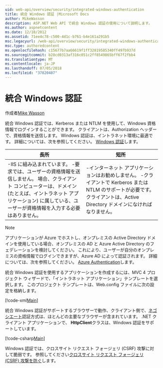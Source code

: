 ```yaml
---
uid: web-api/overview/security/integrated-windows-authentication
title: 統合 Windows 認証 |Microsoft Docs
author: MikeWasson
description: ASP.NET Web API で統合 Windows 認証の使用について説明します。
ms.author: aspnetcontent
ms.date: 12/18/2012
ms.assetid: 71ee4c78-c500-4d1c-b761-b4e161a291b5
msc.legacyurl: /web-api/overview/security/integrated-windows-authentication
msc.type: authoredcontent
ms.openlocfilehash: c15677b7aa66619f1ff32819585340ff497b937d
ms.sourcegitcommit: b28cd0313af316c051c2ff8549865bff67f2fbb4
ms.translationtype: MT
ms.contentlocale: ja-JP
ms.lasthandoff: 07/05/2018
ms.locfileid: "37820407"
---
```

<a name="integrated-windows-authentication"></a>統合 Windows 認証
====================
作成者[Mike Wasson](https://github.com/MikeWasson)

統合 Windows 認証では、Kerberos または NTLM を使用して、Windows 資格情報でログインすることができます。 クライアントは、Authorization ヘッダーで、資格情報を送信します。 Windows 認証は、イントラネット環境に最適です。 詳細については、次を参照してください。 [Windows 認証](https://www.iis.net/configreference/system.webserver/security/authentication/windowsauthentication)します。

| 長所 | 短所 |
| --- | --- |
| -IIS に組み込まれています。 -要求では、ユーザーの資格情報を送信しません。 場合、クライアント コンピューターは、ドメイン (たとえば、イントラネット アプリケーション) に属している、ユーザーが資格情報を入力する必要はありません。 | -インターネット アプリケーションはお勧めしません。 -クライアントで Kerberos または NTLM のサポートが必要です。 クライアントは、Active Directory ドメインになければなりません。 |

> [!NOTE]
> アプリケーションが Azure でホストし、オンプレミスの Active Directory ドメインを使用している場合、オンプレミスの AD と Azure Active Directory のフェデレーションを検討してください。 これにより、ユーザーが自分のオンプレミスの資格情報でログインできますが、Azure AD によって認証されます。 詳細については、次を参照してください。 [Azure Authentication](../../../visual-studio/overview/2012/windows-azure-authentication.md)します。


統合 Windows 認証を使用するアプリケーションを作成するには、MVC 4 プロジェクト ウィザードで、「イントラネット アプリケーション」テンプレートを選択します。 このプロジェクト テンプレートは、Web.config ファイルに次の設定を格納します。

[!code-xml[Main](integrated-windows-authentication/samples/sample1.xml)]

統合 Windows 認証がサポートするブラウザーで動作、クライアント側で、[ネゴシエート](http://www.ietf.org/rfc/rfc4559.txt)認証方式は、ほとんどの主要なブラウザーが含まれています。 .NET クライアント アプリケーションで、 **HttpClient**クラスは、Windows 認証をサポートしています。

[!code-csharp[Main](integrated-windows-authentication/samples/sample2.cs)]

Windows 認証では、クロスサイト リクエスト フォージェリ (CSRF) 攻撃に対して脆弱です。 参照してください[クロスサイト リクエスト フォージェリ (CSRF) 攻撃を防ぐ](preventing-cross-site-request-forgery-csrf-attacks.md)します。
